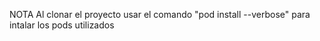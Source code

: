 NOTA
Al clonar el proyecto usar el comando "pod install --verbose" para intalar los pods utilizados
